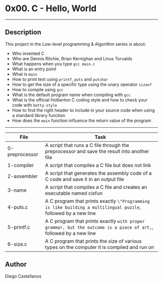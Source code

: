 # 0x00. C - Hello, World
---
## Description

This project in the Low-level programming & Algorithm series is about:
* Who invented C
* Who are Dennis Ritchie, Brian Kernighan and Linus Torvalds
* What happens when you type `gcc main.c`
* What is an entry point
* What is `main`
* How to print text using `printf`, `puts` and `putchar`
* How to get the size of a specific type using the unary operator `sizeof`
* How to compile using `gcc`
* What is the default program name when compiling with `gcc`
* What is the official Holberton C coding style and how to check your code with `betty-style`
* How to find the right header to include in your source code when using a standard library function
* How does the `main` function influence the return value of the program


---
File|Task
---|---
0-preprocessor | A script that runs a C file through the preprocessor and save the result into another file
1-compiler | A script that compiles a C file but does not link
2-assembler | A script that generates the assembly code of a C code and save it in an output file
3-name | A script that compiles a C file and creates an executable named cisfun
4-puts.c | A C program that prints exactly `\"Programming is like building a multilingual puzzle`, followed by a new line
5-printf.c | A C program that prints exactly `with proper grammar, but the outcome is a piece of art,`, followed by a new line
6-size.c | A C program that prints the size of various types on the computer it is compiled and run on


## Author
Diego Castellanos
